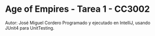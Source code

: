 # Age of Empires - Tarea 1 - CC3002

Autor: José Miguel Cordero
Programado y ejecutado en IntelliJ, usando JUnit4 para UnitTesting.
